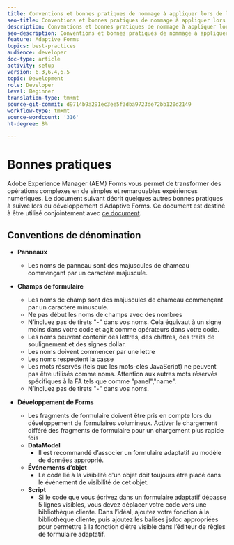 ```yaml
---
title: Conventions et bonnes pratiques de nommage à appliquer lors de la création de formulaires adaptatifs
seo-title: Conventions et bonnes pratiques de nommage à appliquer lors de la création de formulaires adaptatifs
description: Conventions et bonnes pratiques de nommage à appliquer lors de la création de formulaires adaptatifs
seo-description: Conventions et bonnes pratiques de nommage à appliquer lors de la création de formulaires adaptatifs
feature: Adaptive Forms
topics: best-practices
audience: developer
doc-type: article
activity: setup
version: 6.3,6.4,6.5
topic: Development
role: Developer
level: Beginner
translation-type: tm+mt
source-git-commit: d9714b9a291ec3ee5f3dba9723de72bb120d2149
workflow-type: tm+mt
source-wordcount: '316'
ht-degree: 8%

---
```


# Bonnes pratiques

Adobe Experience Manager (AEM) Forms vous permet de transformer des opérations complexes en de simples et remarquables expériences numériques. Le document suivant décrit quelques autres bonnes pratiques à suivre lors du développement d&#39;Adaptive Forms. Ce document est destiné à être utilisé conjointement avec [ce document](https://helpx.adobe.com/experience-manager/6-3/forms/using/adaptive-forms-best-practices.html#Overview).

## Conventions de dénomination

* **Panneaux**
   * Les noms de panneau sont des majuscules de chameau commençant par un caractère majuscule.

* **Champs de formulaire**
   * Les noms de champ sont des majuscules de chameau commençant par un caractère minuscule.
   * Ne pas début les noms de champs avec des nombres
   * N’incluez pas de tirets &quot;-&quot; dans vos noms. Cela équivaut à un signe moins dans votre code et agit comme opérateurs dans votre code.
   * Les noms peuvent contenir des lettres, des chiffres, des traits de soulignement et des signes dollar.
   * Les noms doivent commencer par une lettre
   * Les noms respectent la casse
   * Les mots réservés (tels que les mots-clés JavaScript) ne peuvent pas être utilisés comme noms. Attention aux autres mots réservés spécifiques à la FA tels que   comme &quot;panel&quot;,&quot;name&quot;.
   * N’incluez pas de tirets &quot;-&quot; dans vos noms.
* **Développement de Forms**
   * Les fragments de formulaire doivent être pris en compte lors du développement de formulaires volumineux. Activer le chargement différé des fragments de formulaire pour un chargement plus rapide   fois
   * **DataModel**
      * Il est recommandé d’associer un formulaire adaptatif au modèle de données approprié.
   * **Événements d’objet**
      * Le code lié à la visibilité d&#39;un objet doit toujours être placé dans le événement de visibilité de cet objet.
   * **Script**
      * Si le code que vous écrivez dans un formulaire adaptatif dépasse 5 lignes visibles, vous devez déplacer votre code vers une bibliothèque cliente. Dans l’idéal, ajoutez votre fonction à la bibliothèque cliente, puis ajoutez les balises jsdoc appropriées pour permettre à la fonction d’être visible dans l’éditeur de règles de formulaire adaptatif.


